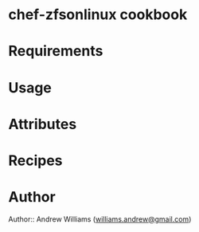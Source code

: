 # chef-zfsonlinux cookbook

# Requirements

# Usage

# Attributes

# Recipes

# Author

Author:: Andrew Williams (williams.andrew@gmail.com)
